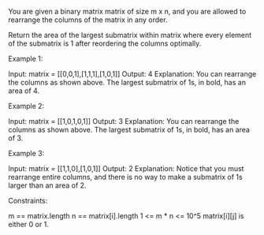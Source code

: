 You are given a binary matrix matrix of size m x n, and you are allowed to
rearrange the columns of the matrix in any order.

Return the area of the largest submatrix within matrix where every element of
the submatrix is 1 after reordering the columns optimally.


Example 1:


Input: matrix = [[0,0,1],[1,1,1],[1,0,1]]
Output: 4
Explanation: You can rearrange the columns as shown above.
The largest submatrix of 1s, in bold, has an area of 4.


Example 2:


Input: matrix = [[1,0,1,0,1]]
Output: 3
Explanation: You can rearrange the columns as shown above.
The largest submatrix of 1s, in bold, has an area of 3.


Example 3:


Input: matrix = [[1,1,0],[1,0,1]]
Output: 2
Explanation: Notice that you must rearrange entire columns, and there is no
way to make a submatrix of 1s larger than an area of 2.



Constraints:


m == matrix.length
n == matrix[i].length
1 <= m * n <= 10^5
matrix[i][j] is either 0 or 1.




